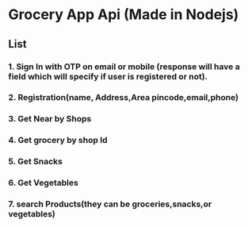 # Grocery App Api (Made in Nodejs)

## List

### 1. Sign In with OTP on email or mobile (response will have a field which will specify if user is registered or not).
### 2. Registration(name, Address,Area pincode,email,phone)
### 3. Get Near by Shops
### 4. Get grocery by shop Id
### 5. Get Snacks
### 6. Get Vegetables
### 7. search Products(they can be groceries,snacks,or vegetables)

